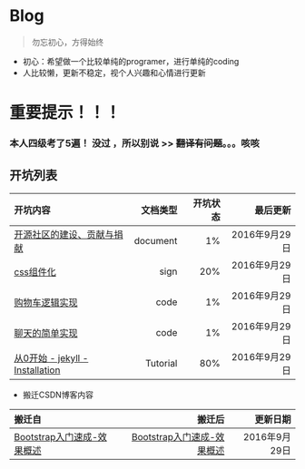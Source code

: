 # Blog

> 勿忘初心，方得始终

* 初心：希望做一个比较单纯的programer，进行单纯的coding
* 人比较懒，更新不稳定，视个人兴趣和心情进行更新

# **重要提示！！！**
### 本人四级考了5遍！ 没过 ，所以别说 >> ~~翻译有问题~~。。。咳咳

## 开坑列表 

|开坑内容|文档类型|开坑状态|最后更新|
|:--|--:|--:|--:|
|[开源社区的建设、贡献与捐献](./doc/donate/readme.md)|document|1%|2016年9月29日|
|[css组件化](./doc/css-component/readme.md)|sign|20%|2016年9月29日|
|[购物车逻辑实现](./doc/cart/readme.md)|code|1%|2016年9月29日|
|[聊天的简单实现](./doc/chat/readme.md)|code|1%|2016年9月29日|
|[从0开始 - jekyll - Installation](./doc/jekyll/0-Installation.md)|Tutorial|80%|2016年9月29日|

* 搬迁CSDN博客内容

|搬迁自|搬迁后|更新日期|
|:--|--:|--:|
|[Bootstrap入门速成-效果概述](http://blog.csdn.net/occultskyrong/article/details/44966005)|[Bootstrap入门速成-效果概述](./doc/bootstrap/0-overview.md)|2016年9月29日|
 
